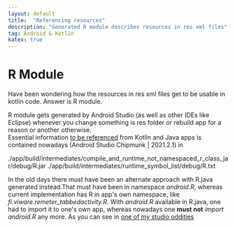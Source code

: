 ```yaml
---
layout: default
title:  "Referencing resources"
description: "Generated R module describes resources in res xml files"
tag: Android & Kotlin
katex: true
---
```


# R Module

Have been wondering how the resources in res xml files get to be usable in kotlin code. Answer is R module.

R module gets generated by Android Studio (as well as other IDEs like Eclipse) whenever you change something is res folder or rebuild app for a reason or another otherwise.  
Essential information [to be referenced]( ../../../2023/02/27/referencing-resources.html) from Kotlin and Java apps is contained nowadays (Android Studio Chipmunk | 2021.2.1) in 

./app/build/intermediates/compile_and_runtime_not_namespaced_r_class_jar/debug/R.jar
./app/build/intermediates/runtime_symbol_list/debug/R.txt

In the old days there must have been an alternate approach with R.java generated instead.That must have been in namespace *android.R*, whereas current implementation has R in app's own namespace, like *fi.viware.remeter_tabbedactivity.R*. With *android.R* available in R.java, one had to import it to one's own app, whereas nowadays one **must not** *import android.R* any more. As you can see in [one of my studio oddities]( ../../../2023/02/20/studio-oddities.html)